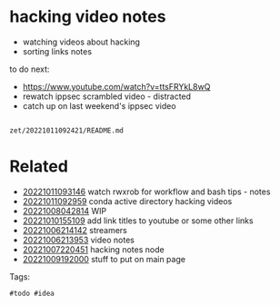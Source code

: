 # hacking video notes

- watching videos about hacking
- sorting links notes

to do next:
- https://www.youtube.com/watch?v=ttsFRYkL8wQ
- rewatch ippsec scrambled video - distracted
- catch up on last weekend's ippsec video

```
```

` zet/20221011092421/README.md `

# Related

- [20221011093146](/zet/20221011093146/README.md) watch rwxrob for workflow and bash tips - notes
- [20221011092959](/zet/20221011092959/README.md) conda active directory hacking videos
- [20221008042814](/zet/20221008042814/README.md) WIP
- [20221010155109](/zet/20221010155109/README.md) add link titles to youtube or some other links
- [20221006214142](/zet/20221006214142/README.md) streamers
- [20221006213953](/zet/20221006213953/README.md) video notes
- [20221007220451](/zet/20221007220451/README.md) hacking notes node
- [20221009192000](/zet/20221009192000/README.md) stuff to put on main page

Tags:

    #todo #idea
